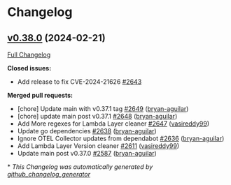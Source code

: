 # Changelog

## [v0.38.0](https://github.com/aws-observability/aws-otel-collector/tree/v0.38.0) (2024-02-21)

[Full Changelog](https://github.com/aws-observability/aws-otel-collector/compare/v0.37.1...v0.38.0)

**Closed issues:**

- Add release to fix CVE-2024-21626 [\#2643](https://github.com/aws-observability/aws-otel-collector/issues/2643)

**Merged pull requests:**

- \[chore\] Update main with v0.37.1 tag [\#2649](https://github.com/aws-observability/aws-otel-collector/pull/2649) ([bryan-aguilar](https://github.com/bryan-aguilar))
- \[chore\] update main post v0.37.1 [\#2648](https://github.com/aws-observability/aws-otel-collector/pull/2648) ([bryan-aguilar](https://github.com/bryan-aguilar))
- Add More regexes for Lambda Layer cleaner [\#2647](https://github.com/aws-observability/aws-otel-collector/pull/2647) ([vasireddy99](https://github.com/vasireddy99))
- Update go dependencies [\#2638](https://github.com/aws-observability/aws-otel-collector/pull/2638) ([bryan-aguilar](https://github.com/bryan-aguilar))
- Ignore OTEL Collector updates from dependabot [\#2636](https://github.com/aws-observability/aws-otel-collector/pull/2636) ([bryan-aguilar](https://github.com/bryan-aguilar))
- Add Lambda Layer Version cleaner [\#2611](https://github.com/aws-observability/aws-otel-collector/pull/2611) ([vasireddy99](https://github.com/vasireddy99))
- Update main post v0.37.0 [\#2587](https://github.com/aws-observability/aws-otel-collector/pull/2587) ([bryan-aguilar](https://github.com/bryan-aguilar))



\* *This Changelog was automatically generated by [github_changelog_generator](https://github.com/github-changelog-generator/github-changelog-generator)*
